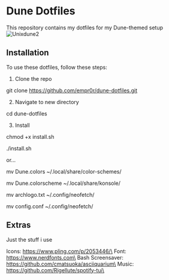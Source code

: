 # Dune Dotfiles

This repository contains my dotfiles for my Dune-themed setup
![Unixdune2](https://github.com/empr0r/dune-dotfiles/assets/165341203/9d5a4835-4b4b-4160-8c90-a090699f9885)

## Installation

To use these dotfiles, follow these steps:

1. Clone the repo

git clone https://github.com/empr0r/dune-dotfiles.git


2. Navigate to new directory

cd dune-dotfiles


3. Install

chmod +x install.sh

./install.sh



or...


mv Dune.colors ~/.local/share/color-schemes/

mv Dune.colorscheme ~/.local/share/konsole/

mv archlogo.txt ~/.config/neofetch/

mv config.conf ~/.config/neofetch/

## Extras
Just the stuff i use

Icons: https://www.pling.com/p/2053446/\
Font: https://www.nerdfonts.com\
Bash Screensaver: https://github.com/cmatsuoka/asciiquarium\
Music: https://github.com/Rigellute/spotify-tui\

